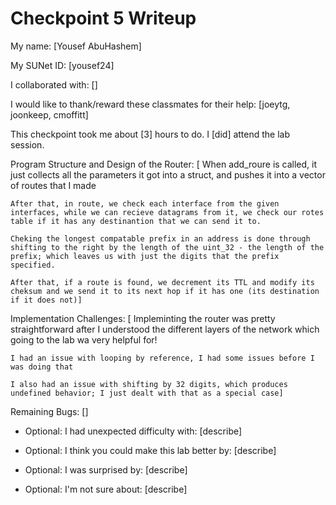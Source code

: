 Checkpoint 5 Writeup
====================

My name: [Yousef AbuHashem]

My SUNet ID: [yousef24]

I collaborated with: []

I would like to thank/reward these classmates for their help: [joeytg, joonkeep, cmoffitt]

This checkpoint took me about [3] hours to do. I [did] attend the lab session.

Program Structure and Design of the Router:
[ When add_roure is called, it just collects all the parameters it got into a struct, and pushes it into a vector of routes that I made

    After that, in route, we check each interface from the given interfaces, while we can recieve datagrams from it, we check our rotes table if it has any destinantion that we can send it to.
    
    Cheking the longest compatable prefix in an address is done through shifting to the right by the length of the uint_32 - the length of the prefix; which leaves us with just the digits that the prefix specified.
    
    After that, if a route is found, we decrement its TTL and modify its cheksum and we send it to its next hop if it has one (its destination if it does not)]

Implementation Challenges:
[ Impleminting the router was pretty straightforward after I understood the different layers of the network which going to the lab wa very helpful for!

    I had an issue with looping by reference, I had some issues before I was doing that
    
    I also had an issue with shifting by 32 digits, which produces undefined behavior; I just dealt with that as a special case]

Remaining Bugs:
[]

- Optional: I had unexpected difficulty with: [describe]

- Optional: I think you could make this lab better by: [describe]

- Optional: I was surprised by: [describe]

- Optional: I'm not sure about: [describe]
